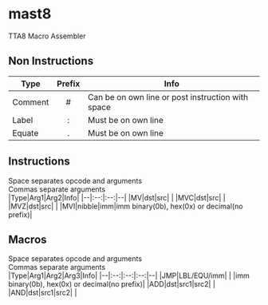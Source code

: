 # mast8
TTA8 Macro Assembler
## Non Instructions
|Type|Prefix|Info|
|--|:--:|--|
|Comment|#|Can be on own line or post instruction with space|
|Label|:|Must be on own line|
|Equate|.|Must be on own line|
## Instructions
Space separates opcode and arguments  
Commas separate arguments  
|Type|Arg1|Arg2|Info|
|--|:--:|:--:|--|
|MV|dst|src|  |
|MVC|dst|src|  |
|MVZ|dst|src|  |
|MVI|nibble|imm|imm binary(0b), hex(0x) or decimal(no prefix)|

## Macros
Space separates opcode and arguments  
Commas separate arguments  
|Type|Arg1|Arg2|Arg3|Info|
|--|:--:|:--:|:--:|--|
|JMP|LBL/EQU/imm|  |  |imm binary(0b), hex(0x) or decimal(no prefix)|
|ADD|dst|src1|src2|  |
|AND|dst|src1|src2|  |
